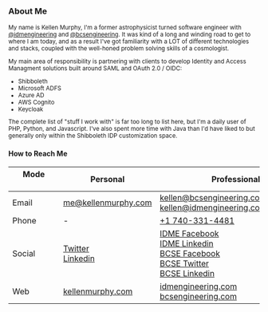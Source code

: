 ### About Me
<small>

My name is Kellen Murphy, I'm a former astrophysicist turned software engineer with [@idmengineering](https://github.com/idmengineering) and [@bcsengineering](https://github.com/bcsengineering). It was kind of a long and winding road to get to where I am today, and as a result I've got familiarity with a LOT of different technologies and stacks, coupled with the well-honed problem solving skills of a cosmologist. 

My main area of responsibility is partnering with clients to develop Identity and Access Managment solutions built around SAML and OAuth 2.0 / OIDC:

- Shibboleth
- Microsoft ADFS
- Azure AD
- AWS Cognito
- Keycloak

The complete list of "stuff I work with" is far too long to list here, but I'm a daily user of PHP, Python, and Javascript. I've also spent more time with Java than I'd have liked to but generally only within the Shibboleth IDP customization space.

</small>

#### How to Reach Me

Mode &nbsp;&nbsp;&nbsp;&nbsp;&nbsp;&nbsp;&nbsp;&nbsp;&nbsp;&nbsp;&nbsp;&nbsp;&nbsp;&nbsp;&nbsp;&nbsp;&nbsp;&nbsp;&nbsp;&nbsp; | &nbsp;&nbsp;&nbsp;&nbsp;&nbsp;&nbsp;&nbsp;&nbsp;&nbsp;&nbsp; Personal &nbsp;&nbsp;&nbsp;&nbsp;&nbsp;&nbsp;&nbsp;&nbsp;&nbsp;&nbsp; | &nbsp;&nbsp;&nbsp;&nbsp;&nbsp;&nbsp;&nbsp;&nbsp;&nbsp;&nbsp;&nbsp;&nbsp;&nbsp;&nbsp;&nbsp;&nbsp;&nbsp;&nbsp;&nbsp;&nbsp; Professional
-|-|-
Email | me@kellenmurphy.com | kellen@bcsengineering.com <br/> kellen@idmengineering.com
Phone | - | <a href="tel:+17403314481">+1 740-331-4481</a>
Social | [Twitter](https://twitter.com/kellenmurphy) <br/> [Linkedin](https://www.linkedin.com/in/kellenmurphy/) | [IDME Facebook](http://www.facebook.com/IdentityManagementEngineering/) <br/> [IDME Linkedin](https://www.linkedin.com/company/identity-management-engineering) <br/> [BCSE Facebook](http://www.facebook.com/bcsengineering//) <br/> [BCSE Twitter](https://twitter.com/bcsengineering) <br/> [BCSE Linkedin](https://www.linkedin.com/groups/BCS-Engineering-3603060)
Web | [kellenmurphy.com](kellenmurphy.com) | [idmengineering.com](idmengineering.com)<br/>[bcsengineering.com](bcsengineering.com)


<!--
**kellenmurphy/kellenmurphy** is a ✨ _special_ ✨ repository because its `README.md` (this file) appears on your GitHub profile.

Here are some ideas to get you started:

- 🔭 I’m currently working on ...
- 🌱 I’m currently learning ...
- 👯 I’m looking to collaborate on ...
- 🤔 I’m looking for help with ...
- 💬 Ask me about ...
- 📫 How to reach me: ...
- 😄 Pronouns: ...
- ⚡ Fun fact: ...
-->
